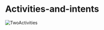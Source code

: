 # Activities-and-intents
![TwoActivities](https://user-images.githubusercontent.com/50354267/161466880-ca5a5984-cef8-4ed8-9427-2c6de6e7843d.gif)
